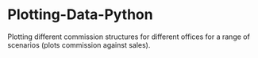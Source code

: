 # Plotting-Data-Python
Plotting different commission structures for different offices for a range of scenarios (plots commission against sales).
